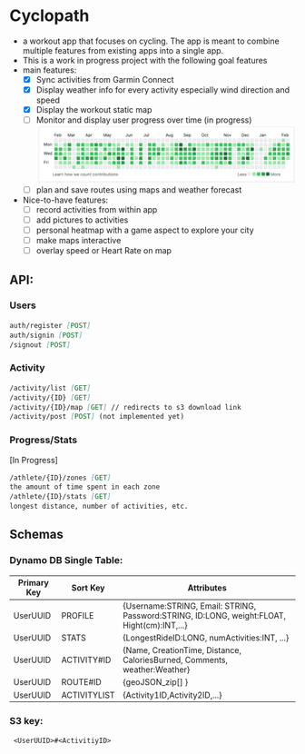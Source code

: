# Cyclopath

- a workout app that focuses on cycling. The app is meant to combine multiple features from existing
  apps into a single app.
- This is a work in progress project with the following goal features
- main features:
    - [x] Sync activities from Garmin Connect
    - [x] Display weather info for every activity especially wind direction and speed
    - [x] Display the workout static map
    - [ ] Monitor and display user progress over time  (in progress)
      ![img.png](img.png)
    - [ ] plan and save routes using maps and weather forecast
- Nice-to-have features:
    - [ ] record activities from within app
    - [ ] add pictures to activities
    - [ ] personal heatmap with a game aspect to explore your city
    - [ ] make maps interactive
    - [ ] overlay speed or Heart Rate on map

## API:

### Users

```markdown
auth/register [POST]
auth/signin [POST]
/signout [POST]
```

### Activity

```md
/activity/list [GET]
/activity/{ID} [GET]
/activity/{ID}/map [GET] // redirects to s3 download link
/activity/post [POST] (not implemented yet)
```

### Progress/Stats

[In Progress]

```md
/athlete/{ID}/zones [GET]
the amount of time spent in each zone
/athlete/{ID}/stats [GET]
longest distance, number of activities, etc.
```

## Schemas

### Dynamo DB Single Table:

| Primary Key | Sort Key     | Attributes                                                                                  |
| ----------- | ------------ | ------------------------------------------------------------------------------------------- |
| UserUUID    | PROFILE      | {Username:STRING, Email: STRING, Password:STRING, ID:LONG, weight:FLOAT, Hight(cm):INT,...} |
| UserUUID    | STATS        | {LongestRideID:LONG, numActivities:INT, ...}                                                |
| UserUUID    | ACTIVITY#ID  | {Name, CreationTime, Distance, CaloriesBurned, Comments, weather:Weather}                   |
| UserUUID    | ROUTE#ID     | {geoJSON_zip[] }                                                                            |
| UserUUID    | ACTIVITYLIST | {Activity1ID,Activity2ID,...}                                                               |

### S3 key:

```
 <UserUUID>#<ActivitiyID>
```
